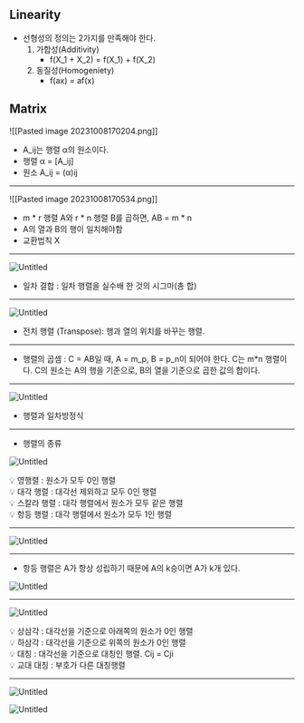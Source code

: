 ## Linearity
- 선형성의 정의는 2가지를 만족해야 한다.
	1. 가합성(Additivity)
		- f(X_1 + X_2) = f(X_1) + f(X_2)
	1.  동질성(Homogeniety)
		- f(ax) = af(x)


## Matrix

![[Pasted image 20231008170204.png]]
- A_ij는 행렬 α의 원소이다.
- 행렬 α = [A_ij]
- 원소 A_ij = (α)ij
---
![[Pasted image 20231008170534.png]]

- m * r 행렬 A와 r * n 행렬 B를 곱하면, AB = m * n
- A의 열과 B의 행이 일치해야함
- 교환법칙 X
---
![Untitled](matrix1.png)

- 일차 결합 : 일차 행렬을 실수배 한 것의 시그마(총 합)

---

![Untitled](matrix2.png)
- 전치 행렬 (Transpose): 행과 열의 위치를 바꾸는 행렬.

---

- 행렬의 곱셈 : C = AB일 때, A = m_p, B = p_n이 되어야 한다. C는 m*n 행렬이다. C의 원소는 A의 행을 기준으로, B의 열을 기준으로 곱한 값의 합이다.

---

![Untitled](matrix3.png)

- 행렬과 일차방정식

---

- 행렬의 종류

![Untitled](https://s3-us-west-2.amazonaws.com/secure.notion-static.com/110e320c-ad55-4374-aa87-75398ce49cd5/Untitled.png)

<aside> 💡 영행렬 : 원소가 모두 0인 행렬

</aside>

<aside> 💡 대각 행렬 : 대각선 제외하고 모두 0인 행렬

</aside>

<aside> 💡 스칼라 행렬 : 대각 행렬에서 원소가 모두 같은 행렬

</aside>

<aside> 💡 항등 행렬 : 대각 행렬에서 원소가 모두 1인 행렬


</aside>


---


![Untitled](matrix4.png)

---

- 항등 행렬은 A가 항상 성립하기 때문에 A의 k승이면 A가 k개 있다.

![Untitled](https://s3-us-west-2.amazonaws.com/secure.notion-static.com/beb7c27c-85b1-40a8-80ed-12e3bf4e97ee/Untitled.png)

---

![Untitled](https://s3-us-west-2.amazonaws.com/secure.notion-static.com/64b5ae46-fbd7-4d5b-9538-1e1ccc3e0191/Untitled.png)

<aside> 💡 상삼각 : 대각선을 기준으로 아래쪽의 원소가 0인 행렬

</aside>

<aside> 💡 하삼각 : 대각선을 기준으로 위쪽의 원소가 0인 행렬

</aside>

<aside> 💡 대칭 : 대각선을 기준으로 대칭인 행렬. Cij = Cji

</aside>

<aside> 💡 교대 대칭 : 부호가 다른 대칭행렬

</aside>

---

![Untitled](https://s3-us-west-2.amazonaws.com/secure.notion-static.com/4aaf28e8-0143-4fde-806b-1c9dbd3a1041/Untitled.png)

![Untitled](https://s3-us-west-2.amazonaws.com/secure.notion-static.com/371e6aca-4a0f-4f15-8715-0e1fda93d702/Untitled.png)